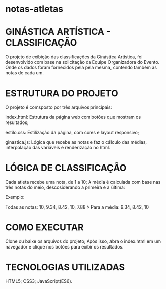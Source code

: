 # notas-atletas
# GINÁSTICA ARTÍSTICA - CLASSIFICAÇÃO

O projeto de exibição das classificações da Ginástica Artística, foi desenvolvido com base na solicitação da Equipe Organizadora do Evento. Onde os dados foram fornecidos pela pela mesma, contendo também as notas de cada um.

# ESTRUTURA DO PROJETO

O projeto é comsposto por três arquivos principais:

index.html: Estrutura da página web com botôes que mostram os resultados;

estilo.css: Estilização da página, com cores e layout responsivo;

ginastica.js: Lógica que recebe as notas e faz o cálculo das médias, interpolação das variáveis e renderização no html.

# LÓGICA DE CLASSIFICAÇÃO 

Cada atleta recebe uma nota, de 1 a 10; 
A média é calculada com base nas três notas do meio, descosiderando a primeira e a última:

Exemplo:

Todas as notas: 10, 9.34, 8.42, 10, 7.88 > Para a média: 9.34, 8.42, 10

# COMO EXECUTAR 

Clone ou baixe os arquivos do projeto;
Após isso, abra o index.html em um navegador e clique nos botões para exibir os resultados.

# TECNOLOGIAS UTILIZADAS 

HTML5;
CSS3;
JavaScript(ES6).


